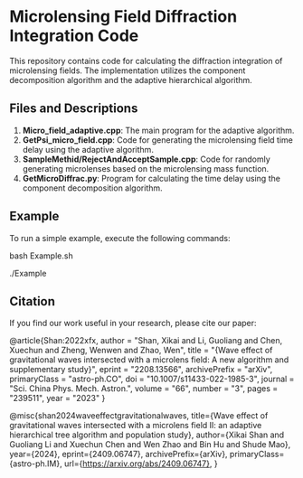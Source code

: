 # Microlensing Field Diffraction Integration Code

This repository contains code for calculating the diffraction integration of microlensing fields. The implementation utilizes the component decomposition algorithm and the adaptive hierarchical algorithm.

## Files and Descriptions

1. **Micro_field_adaptive.cpp**:
   The main program for the adaptive algorithm.
2. **GetPsi_micro_field.cpp**:
   Code for generating the microlensing field time delay using the adaptive algorithm.
3. **SampleMethid/RejectAndAcceptSample.cpp**:
   Code for randomly generating microlenses based on the microlensing mass function.
4. **GetMicroDiffrac.py**:
   Program for calculating the time delay using the component decomposition algorithm.

## Example

To run a simple example, execute the following commands:

bash Example.sh

./Example

## Citation

If you find our work useful in your research, please cite our paper:


@article{Shan:2022xfx,
    author = "Shan, Xikai and Li, Guoliang and Chen, Xuechun and Zheng, Wenwen and Zhao, Wen",
    title = "{Wave effect of gravitational waves intersected with a microlens field: A new algorithm and supplementary study}",
    eprint = "2208.13566",
    archivePrefix = "arXiv",
    primaryClass = "astro-ph.CO",
    doi = "10.1007/s11433-022-1985-3",
    journal = "Sci. China Phys. Mech. Astron.",
    volume = "66",
    number = "3",
    pages = "239511",
    year = "2023"
}


@misc{shan2024waveeffectgravitationalwaves,
      title={Wave effect of gravitational waves intersected with a microlens field II: an adaptive hierarchical tree algorithm and population study}, 
      author={Xikai Shan and Guoliang Li and Xuechun Chen and Wen Zhao and Bin Hu and Shude Mao},
      year={2024},
      eprint={2409.06747},
      archivePrefix={arXiv},
      primaryClass={astro-ph.IM},
      url={https://arxiv.org/abs/2409.06747}, 
}

